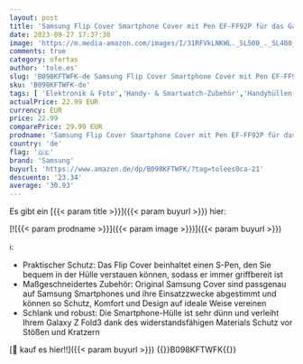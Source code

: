 ```yaml
---
layout: post
title: 'Samsung Flip Cover Smartphone Cover mit Pen EF-FF92P für das Galaxy Z Fold3 5G  Handy-Hülle  extra-dünn  stoßfest  Schutz Case  Schwarz'
date: 2023-09-27 17:37:38
image: 'https://m.media-amazon.com/images/I/31RFVkLNKWL._SL500_._SL400_.jpg'
comments: true
category: ofertas
author: 'tole.es'
slug: 'B098KFTWFK-de Samsung Flip Cover Smartphone Cover mit Pen EF-FF92P für...'
sku: 'B098KFTWFK-de'
tags: [ 'Elektronik & Foto','Handy- & Smartwatch-Zubehör','Handyhüllen & Cover','Handys & Zubehör','Standard Handyhüllen','samsung','🇩🇪', ]
actualPrice: 22.99 EUR
currency: EUR
price: 22.99
comparePrice: 29.99 EUR
prodname: 'Samsung Flip Cover Smartphone Cover mit Pen EF-FF92P für das Galaxy Z Fold3 5G  Handy-Hülle  extra-dünn  stoßfest  Schutz Case  Schwarz'
country: 'de'
flag: '🇩🇪'
brand: 'Samsung'
buyurl: 'https://www.amazon.de/dp/B098KFTWFK/?tag=tolees0ca-21'
descuento: '23.34'
average: '30.93'
---
```


Es gibt ein [{{< param title >}}]({{< param buyurl >}}) hier:

[![{{< param prodname >}}]({{< param image >}})]({{< param buyurl >}})

ℹ️:

- Praktischer Schutz: Das Flip Cover beinhaltet einen S-Pen, den Sie bequem in der Hülle verstauen können, sodass er immer griffbereit ist
- Maßgeschneidertes Zubehör: Original Samsung Cover sind passgenau auf Samsung Smartphones und ihre Einsatzzwecke abgestimmt und können so Schutz, Komfort und Design auf ideale Weise vereinen
- Schlank und robust: Die Smartphone-Hülle ist sehr dünn und verleiht Ihrem Galaxy Z Fold3 dank des widerstandsfähigen Materials Schutz vor Stößen und Kratzern

[🛒 kauf es hier!!]({{< param buyurl >}})
{{<world>}}B098KFTWFK{{</world>}}
